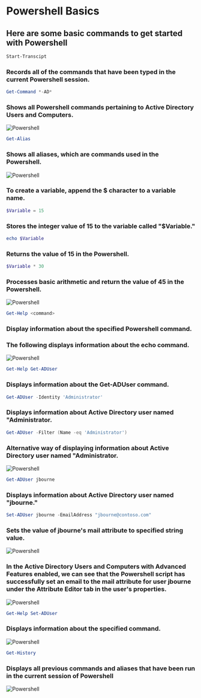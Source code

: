 <h1>Powershell Basics</h1>

## Here are some basic commands to get started with Powershell

```Powershell 
Start-Transcipt
```
### Records all of the commands that have been typed in the current Powershell session.
```Powershell
Get-Command *-AD*
```
### Shows all Powershell commands pertaining to Active Directory Users and Computers.
![Powershell](https://github.com/whuynhit/ActiveDirectory/blob/main/How%20to%20use%20Powershell%20with%20Active%20Directory/Powershell%20Basics/sub/1.png)

```Powershell
Get-Alias
```
### Shows all aliases, which are commands used in the Powershell.
![Powershell](https://github.com/whuynhit/ActiveDirectory/blob/main/How%20to%20use%20Powershell%20with%20Active%20Directory/Powershell%20Basics/sub/2.png)

### To create a variable, append the $ character to a variable name.

```Powershell
$Variable = 15
```
### Stores the integer value of 15 to the variable called "$Variable."
```Powershell
echo $Variable
```
### Returns the value of 15 in the Powershell.
```Powershell
$Variable * 30
```
### Processes basic arithmetic and return the value of 45 in the Powershell.
![Powershell](https://github.com/whuynhit/ActiveDirectory/blob/main/How%20to%20use%20Powershell%20with%20Active%20Directory/Powershell%20Basics/sub/3.png)

```Powershell
Get-Help <command>
```
### Display information about the specified Powershell command.
### The following displays information about the echo command.
![Powershell](https://github.com/whuynhit/ActiveDirectory/blob/main/How%20to%20use%20Powershell%20with%20Active%20Directory/Powershell%20Basics/sub/4.png)

```Powershell
Get-Help Get-ADUser
``` 
### Displays information about the Get-ADUser command.
```Powershell
Get-ADUser -Identity 'Administrator'
```
### Displays information about Active Directory user named "Administrator.
```Powershell
Get-ADUser -Filter (Name -eq 'Administrator')
```
### Alternative way of displaying information about Active Directory user named "Administrator.
![Powershell](https://github.com/whuynhit/ActiveDirectory/blob/main/How%20to%20use%20Powershell%20with%20Active%20Directory/Powershell%20Basics/sub/5.png)

```Powershell
Get-ADUser jbourne
```
### Displays information about Active Directory user named "jbourne."
```Powershell
Set-ADUser jbourne -EmailAddress "jbourne@contoso.com"
``` 
### Sets the value of jbourne's mail attribute to specified string value.
![Powershell](https://github.com/whuynhit/ActiveDirectory/blob/main/How%20to%20use%20Powershell%20with%20Active%20Directory/Powershell%20Basics/sub/6.png)

### In the Active Directory Users and Computers with Advanced Features enabled, we can see that the Powershell script has successfully set an email to the mail attribute for user jbourne under the Attribute Editor tab in the user's properties.  
![Powershell](https://github.com/whuynhit/ActiveDirectory/blob/main/How%20to%20use%20Powershell%20with%20Active%20Directory/Powershell%20Basics/sub/7.png)

```Powershell
Get-Help Set-ADUser
```
### Displays information about the specified command. 
![Powershell](https://github.com/whuynhit/ActiveDirectory/blob/main/How%20to%20use%20Powershell%20with%20Active%20Directory/Powershell%20Basics/sub/8.png)

```Powershell
Get-History
```
### Displays all previous commands and aliases that have been run in the current session of Powershell 
![Powershell](https://github.com/whuynhit/ActiveDirectory/blob/main/How%20to%20use%20Powershell%20with%20Active%20Directory/Powershell%20Basics/sub/9.png)
